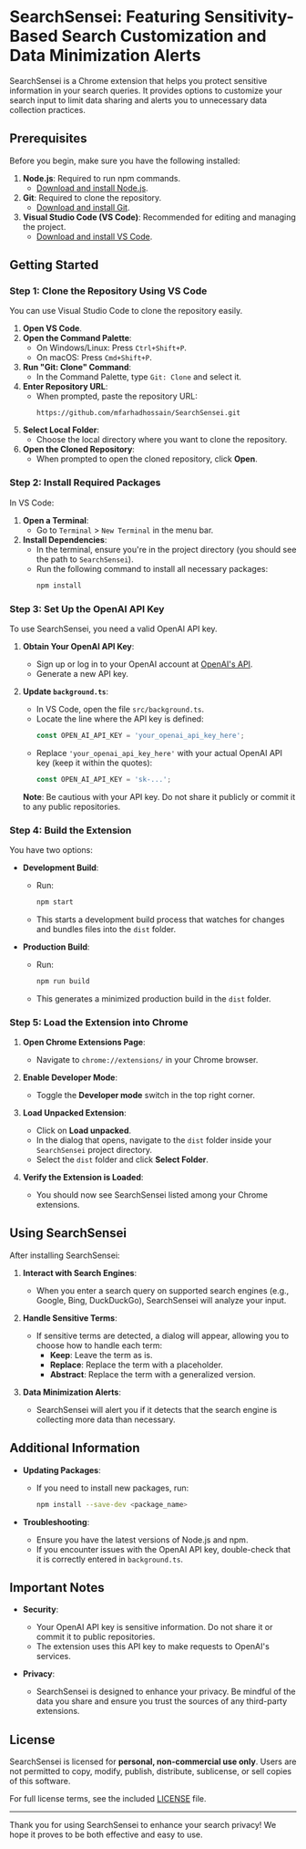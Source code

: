 # SearchSensei: Featuring Sensitivity-Based Search Customization and Data Minimization Alerts

SearchSensei is a Chrome extension that helps you protect sensitive information in your search queries. It provides options to customize your search input to limit data sharing and alerts you to unnecessary data collection practices.

## Prerequisites

Before you begin, make sure you have the following installed:

1. **Node.js**: Required to run npm commands.
   - [Download and install Node.js](https://nodejs.org/).
2. **Git**: Required to clone the repository.
   - [Download and install Git](https://git-scm.com/).
3. **Visual Studio Code (VS Code)**: Recommended for editing and managing the project.
   - [Download and install VS Code](https://code.visualstudio.com/).

## Getting Started

### Step 1: Clone the Repository Using VS Code

You can use Visual Studio Code to clone the repository easily.

1. **Open VS Code**.
2. **Open the Command Palette**:
   - On Windows/Linux: Press `Ctrl+Shift+P`.
   - On macOS: Press `Cmd+Shift+P`.
3. **Run "Git: Clone" Command**:
   - In the Command Palette, type `Git: Clone` and select it.
4. **Enter Repository URL**:
   - When prompted, paste the repository URL:
     ```
     https://github.com/mfarhadhossain/SearchSensei.git
     ```
5. **Select Local Folder**:
   - Choose the local directory where you want to clone the repository.
6. **Open the Cloned Repository**:
   - When prompted to open the cloned repository, click **Open**.

### Step 2: Install Required Packages

In VS Code:

1. **Open a Terminal**:
   - Go to `Terminal` > `New Terminal` in the menu bar.
2. **Install Dependencies**:
   - In the terminal, ensure you're in the project directory (you should see the path to `SearchSensei`).
   - Run the following command to install all necessary packages:
     ```bash
     npm install
     ```

### Step 3: Set Up the OpenAI API Key

To use SearchSensei, you need a valid OpenAI API key.

1. **Obtain Your OpenAI API Key**:

   - Sign up or log in to your OpenAI account at [OpenAI's API](https://platform.openai.com/account/api-keys).
   - Generate a new API key.

2. **Update `background.ts`**:

   - In VS Code, open the file `src/background.ts`.
   - Locate the line where the API key is defined:
     ```typescript
     const OPEN_AI_API_KEY = 'your_openai_api_key_here';
     ```
   - Replace `'your_openai_api_key_here'` with your actual OpenAI API key (keep it within the quotes):
     ```typescript
     const OPEN_AI_API_KEY = 'sk-...';
     ```

   **Note**: Be cautious with your API key. Do not share it publicly or commit it to any public repositories.

### Step 4: Build the Extension

You have two options:

- **Development Build**:

  - Run:
    ```bash
    npm start
    ```
  - This starts a development build process that watches for changes and bundles files into the `dist` folder.

- **Production Build**:
  - Run:
    ```bash
    npm run build
    ```
  - This generates a minimized production build in the `dist` folder.

### Step 5: Load the Extension into Chrome

1. **Open Chrome Extensions Page**:

   - Navigate to `chrome://extensions/` in your Chrome browser.

2. **Enable Developer Mode**:

   - Toggle the **Developer mode** switch in the top right corner.

3. **Load Unpacked Extension**:

   - Click on **Load unpacked**.
   - In the dialog that opens, navigate to the `dist` folder inside your `SearchSensei` project directory.
   - Select the `dist` folder and click **Select Folder**.

4. **Verify the Extension is Loaded**:
   - You should now see SearchSensei listed among your Chrome extensions.

## Using SearchSensei

After installing SearchSensei:

1. **Interact with Search Engines**:

   - When you enter a search query on supported search engines (e.g., Google, Bing, DuckDuckGo), SearchSensei will analyze your input.

2. **Handle Sensitive Terms**:

   - If sensitive terms are detected, a dialog will appear, allowing you to choose how to handle each term:
     - **Keep**: Leave the term as is.
     - **Replace**: Replace the term with a placeholder.
     - **Abstract**: Replace the term with a generalized version.

3. **Data Minimization Alerts**:
   - SearchSensei will alert you if it detects that the search engine is collecting more data than necessary.

## Additional Information

- **Updating Packages**:

  - If you need to install new packages, run:
    ```bash
    npm install --save-dev <package_name>
    ```

- **Troubleshooting**:
  - Ensure you have the latest versions of Node.js and npm.
  - If you encounter issues with the OpenAI API key, double-check that it is correctly entered in `background.ts`.

## Important Notes

- **Security**:

  - Your OpenAI API key is sensitive information. Do not share it or commit it to public repositories.
  - The extension uses this API key to make requests to OpenAI's services.

- **Privacy**:
  - SearchSensei is designed to enhance your privacy. Be mindful of the data you share and ensure you trust the sources of any third-party extensions.

## License

SearchSensei is licensed for **personal, non-commercial use only**. Users are not permitted to copy, modify, publish, distribute, sublicense, or sell copies of this software.

For full license terms, see the included [LICENSE](./LICENSE) file.

---

Thank you for using SearchSensei to enhance your search privacy! We hope it proves to be both effective and easy to use.
